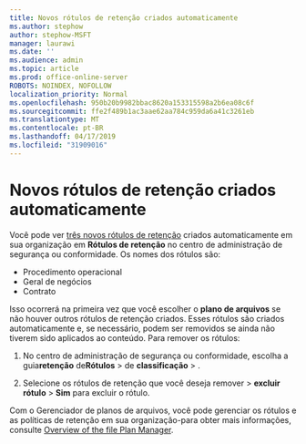 ```yaml
---
title: Novos rótulos de retenção criados automaticamente
ms.author: stephow
author: stephow-MSFT
manager: laurawi
ms.date: ''
ms.audience: admin
ms.topic: article
ms.prod: office-online-server
ROBOTS: NOINDEX, NOFOLLOW
localization_priority: Normal
ms.openlocfilehash: 950b20b9982bbac8620a153315598a2b6ea08c6f
ms.sourcegitcommit: ffe2f489b1ac3aae62aa784c959da6a41c3261eb
ms.translationtype: MT
ms.contentlocale: pt-BR
ms.lasthandoff: 04/17/2019
ms.locfileid: "31909016"
---
```

# <a name="new-retention-labels-created-automatically"></a>Novos rótulos de retenção criados automaticamente

Você pode ver [três novos rótulos de retenção](https://docs.microsoft.com/en-us/office365/securitycompliance/file-plan-manager#default-retention-labels-and-label-policy) criados automaticamente em sua organização em **Rótulos de retenção** no centro de administração de segurança ou conformidade. Os nomes dos rótulos são:

- Procedimento operacional
- Geral de negócios
- Contrato

Isso ocorrerá na primeira vez que você escolher o **plano de arquivos** se não houver outros rótulos de retenção criados. Esses rótulos são criados automaticamente e, se necessário, podem ser removidos se ainda não tiverem sido aplicados ao conteúdo. Para remover os rótulos:

1. No centro de administração de segurança ou conformidade, escolha a guia**retenção** de**Rótulos** > de **classificação** > .

1. Selecione os rótulos de retenção que você deseja remover > **excluir rótulo** > **Sim** para excluir o rótulo.

Com o Gerenciador de planos de arquivos, você pode gerenciar os rótulos e as políticas de retenção em sua organização-para obter mais informações, consulte [Overview of the file Plan Manager](https://docs.microsoft.com/en-us/office365/securitycompliance/file-plan-manager).